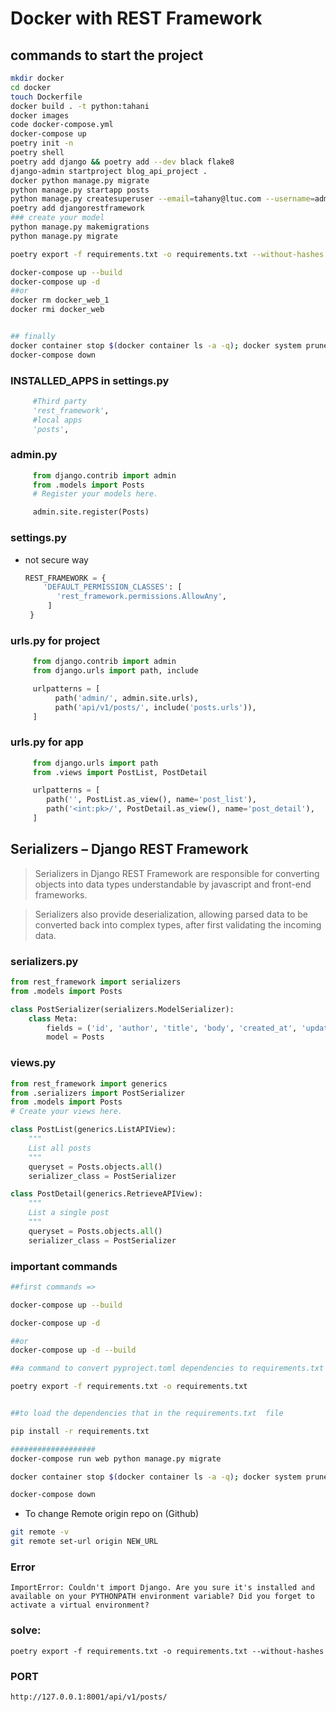 # Docker with REST Framework

## commands to start the project

```zsh
mkdir docker
cd docker
touch Dockerfile
docker build . -t python:tahani
docker images
code docker-compose.yml
docker-compose up
poetry init -n
poetry shell
poetry add django && poetry add --dev black flake8
django-admin startproject blog_api_project .
docker python manage.py migrate
python manage.py startapp posts
python manage.py createsuperuser --email=tahany@ltuc.com --username=admin
poetry add djangorestframework
### create your model
python manage.py makemigrations
python manage.py migrate

poetry export -f requirements.txt -o requirements.txt --without-hashes

docker-compose up --build
docker-compose up -d
##or
docker rm docker_web_1
docker rmi docker_web


## finally
docker container stop $(docker container ls -a -q); docker system prune -a -f --volumes
docker-compose down
```
### INSTALLED_APPS in settings.py
```python
     #Third party
     'rest_framework',
     #local apps
     'posts',
```


### admin.py

```python
     from django.contrib import admin
     from .models import Posts
     # Register your models here.

     admin.site.register(Posts)
```
### settings.py

* not secure way 
    ```python
    REST_FRAMEWORK = {
        'DEFAULT_PERMISSION_CLASSES': [
           'rest_framework.permissions.AllowAny',
         ]
     }
    ```
### urls.py for project

```python
     from django.contrib import admin
     from django.urls import path, include

     urlpatterns = [
          path('admin/', admin.site.urls),
          path('api/v1/posts/', include('posts.urls')),
     ]
```
### urls.py for app

```python
     from django.urls import path
     from .views import PostList, PostDetail

     urlpatterns = [
        path('', PostList.as_view(), name='post_list'),
        path('<int:pk>/', PostDetail.as_view(), name='post_detail'),
     ]
```

## **Serializers – Django REST Framework**

> Serializers in Django REST Framework are responsible for converting objects into data types understandable by javascript and front-end frameworks.

> Serializers also provide deserialization, allowing parsed data to be converted back into complex types, after first validating the incoming data.

### serializers.py

```python 
from rest_framework import serializers
from .models import Posts

class PostSerializer(serializers.ModelSerializer):
    class Meta:
        fields = ('id', 'author', 'title', 'body', 'created_at', 'updated_at')
        model = Posts
```

### views.py

```python
from rest_framework import generics
from .serializers import PostSerializer
from .models import Posts
# Create your views here.

class PostList(generics.ListAPIView):
    """
    List all posts
    """
    queryset = Posts.objects.all()
    serializer_class = PostSerializer

class PostDetail(generics.RetrieveAPIView):
    """
    List a single post
    """
    queryset = Posts.objects.all()
    serializer_class = PostSerializer
```

### important commands

```bash
##first commands =>

docker-compose up --build 

docker-compose up -d

##or
docker-compose up -d --build

##a command to convert pyproject.toml dependencies to requirements.txt

poetry export -f requirements.txt -o requirements.txt


##to load the dependencies that in the requirements.txt  file

pip install -r requirements.txt

###################
docker-compose run web python manage.py migrate

docker container stop $(docker container ls -a -q); docker system prune -a -f --volumes

docker-compose down

```


* To change Remote origin repo on (Github)

```bash
git remote -v
git remote set-url origin NEW_URL
```

### Error

``ImportError: Couldn't import Django. Are you sure it's installed and available on your PYTHONPATH environment variable? Did you forget to activate a virtual environment?``

### solve:

``poetry export -f requirements.txt -o requirements.txt --without-hashes``

### PORT 

``http://127.0.0.1:8001/api/v1/posts/``